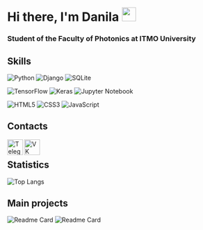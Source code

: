 # Hi there, I'm Danila <img src="https://github.com/blackcater/blackcater/raw/main/images/Hi.gif" height="32"/></h1>
### Student of the Faculty of Photonics at ITMO University

## Skills
![Python](https://img.shields.io/badge/python-3670A0?style=for-the-badge&logo=python&logoColor=ffdd54)
![Django](https://img.shields.io/badge/django-%23092E20.svg?style=for-the-badge&logo=django&logoColor=white)
![SQLite](https://img.shields.io/badge/sqlite-%2307405e.svg?style=for-the-badge&logo=sqlite&logoColor=white)

![TensorFlow](https://img.shields.io/badge/TensorFlow-%23FF6F00.svg?style=for-the-badge&logo=TensorFlow&logoColor=white)
![Keras](https://img.shields.io/badge/Keras-%23D00000.svg?style=for-the-badge&logo=Keras&logoColor=white)
![Jupyter Notebook](https://img.shields.io/badge/jupyter-%23FA0F00.svg?style=for-the-badge&logo=jupyter&logoColor=white)

![HTML5](https://img.shields.io/badge/html5-%23E34F26.svg?style=for-the-badge&logo=html5&logoColor=white)
![CSS3](https://img.shields.io/badge/css3-%231572B6.svg?style=for-the-badge&logo=css3&logoColor=white)
![JavaScript](https://img.shields.io/badge/javascript-%23323330.svg?style=for-the-badge&logo=javascript&logoColor=%23F7DF1E)

## Contacts
<p align="left">
  <a href="https://t.me/vvvdanilsss" target="_blank" rel="noreferrer">
    <img align="left" alt="Telegram" width="36px" src="https://upload.wikimedia.org/wikipedia/commons/thumb/8/83/Telegram_2019_Logo.svg/2048px-Telegram_2019_Logo.svg.png"/>
  </a>
  <a href="https://vk.com/vvvdanilsss" target="_blank" rel="noreferrer">
    <img align="left" alt="VK" width="36px" src="https://upload.wikimedia.org/wikipedia/commons/2/21/VK.com-logo.svg"/>
  </a>
</p>
<br />

## Statistics
![Top Langs](https://github-readme-stats.vercel.app/api/top-langs/?username=vvvdanilsss&layout=compact&theme=dark)

## Main projects
![Readme Card](https://github-readme-stats.vercel.app/api/pin/?username=vvvdanilsss&repo=Machine-learning&theme=dark)
![Readme Card](https://github-readme-stats.vercel.app/api/pin/?username=vvvdanilsss&repo=Project-DrawHomeAI&theme=dark)
